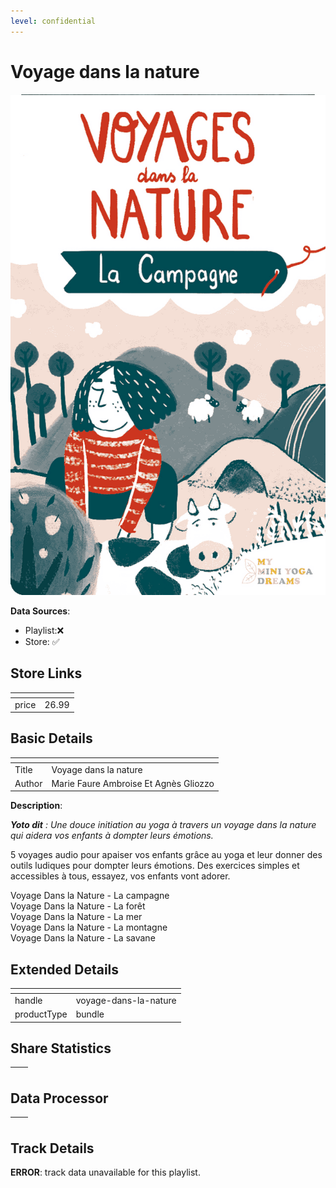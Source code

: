 ```yaml
---
level: confidential
---
```

# Voyage dans la nature

![card_[5HGCq].png](../../img/cards/card_[5HGCq].png)

**Data Sources**: 

- Playlist:❌
- Store: ✅


## Store Links

| <!-- --> | <!-- --> |
| - | - |
| price | 26.99 |


## Basic Details

| <!-- --> | <!-- --> |
| - | - |
| Title | Voyage dans la nature |
| Author | Marie Faure Ambroise Et Agnès Gliozzo |

**Description**:

_**Yoto dit** : Une douce initiation au yoga à travers un voyage dans la nature qui aidera vos enfants à dompter leurs émotions._

5 voyages audio pour apaiser vos enfants grâce au yoga et leur donner des outils ludiques pour dompter leurs émotions. Des exercices simples et accessibles à tous, essayez, vos enfants vont adorer.  
  
Voyage Dans la Nature - La campagne  
Voyage Dans la Nature - La forêt  
Voyage Dans la Nature - La mer  
Voyage Dans la Nature - La montagne  
Voyage Dans la Nature - La savane


## Extended Details

| <!-- --> | <!-- --> |
| - | - |
| handle | voyage-dans-la-nature |
| productType | bundle |


## Share Statistics

| <!-- --> | <!-- --> |
| - | - |


## Data Processor

| <!-- --> | <!-- --> |
| - | - |


## Track Details

**ERROR**: track data unavailable for this playlist.

